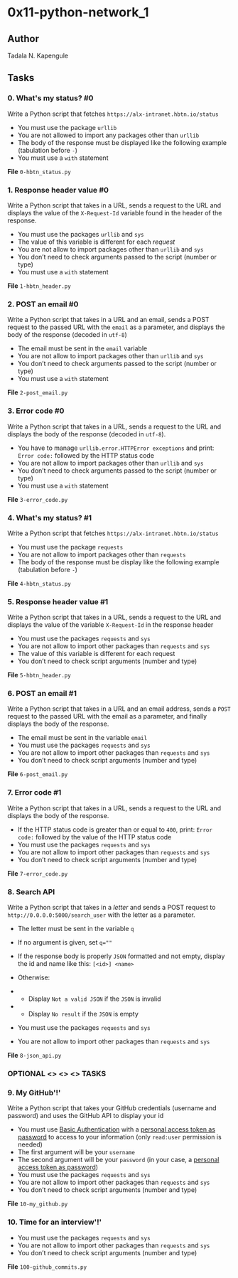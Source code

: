 # 0x11-python-network_1

## Author

Tadala N. Kapengule

## Tasks

### 0. What's my status? #0

Write a Python script that fetches `https://alx-intranet.hbtn.io/status`

- You must use the package `urllib`
- You are not allowed to import any packages other than `urllib`
- The body of the response must be displayed like the following example (tabulation before `-`)
- You must use a `with` statement

__File__
`0-hbtn_status.py`

### 1. Response header value #0

Write a Python script that takes in a URL, sends a request to the URL and displays the value of the `X-Request-Id` variable found in the header of the response.

- You must use the packages `urllib` and `sys`
- The value of this variable is different for each *request*
- You are not allow to import packages other than `urllib` and `sys`
- You don’t need to check arguments passed to the script (number or type)
- You must use a `with` statement

__File__
`1-hbtn_header.py`

### 2. POST an email #0

Write a Python script that takes in a URL and an email, sends a POST request to the passed URL with the `email` as a parameter, and displays the body of the response (decoded in `utf-8`)

- The email must be sent in the `email` variable
- You are not allow to import packages other than `urllib` and `sys`
- You don’t need to check arguments passed to the script (number or type)
- You must use a `with` statement

__File__
`2-post_email.py`

### 3. Error code #0

Write a Python script that takes in a URL, sends a request to the URL and displays the body of the response (decoded in `utf-8`).

- You have to manage `urllib.error.HTTPError exceptions` and print: `Error code:` followed by the HTTP status code
- You are not allow to import packages other than `urllib` and `sys`
- You don’t need to check arguments passed to the script (number or type)
- You must use a `with` statement

__File__
`3-error_code.py`

### 4. What's my status? #1

Write a Python script that fetches `https://alx-intranet.hbtn.io/status`

- You must use the package `requests`
- You are not allow to import packages other than `requests`
- The body of the response must be display like the following example (tabulation before `-`)

__File__
`4-hbtn_status.py`

### 5. Response header value #1

Write a Python script that takes in a URL, sends a request to the URL and displays the value of the variable `X-Request-Id` in the response header

- You must use the packages `requests` and `sys`
- You are not allow to import other packages than `requests` and `sys`
- The value of this variable is different for each request
- You don’t need to check script arguments (number and type)

__File__
`5-hbtn_header.py`

### 6. POST an email #1

Write a Python script that takes in a URL and an email address, sends a `POST` request to the passed URL with the email as a parameter, and finally displays the body of the response.

- The email must be sent in the variable `email`
- You must use the packages `requests` and `sys`
- You are not allow to import other packages than `requests` and `sys`
- You don’t need to check script arguments (number and type)

__File__
`6-post_email.py`

### 7. Error code #1

Write a Python script that takes in a URL, sends a request to the URL and displays the body of the response.

- If the HTTP status code is greater than or equal to `400`, print: `Error code:` followed by the value of the HTTP status code
- You must use the packages `requests` and `sys`
- You are not allow to import other packages than `requests` and `sys`
- You don’t need to check script arguments (number and type)

__File__
`7-error_code.py`

### 8. Search API

Write a Python script that takes in a *letter* and sends a POST request to `http://0.0.0.0:5000/search_user` with the letter as a parameter.

- The letter must be sent in the variable `q`
- If no argument is given, set `q=""`
- If the response body is properly `JSON` formatted and not empty, display the id and name like this: `[<id>] <name>`
- Otherwise:
- - Display `Not a valid JSON` if the `JSON` is invalid
- - Display `No result` if the `JSON` is empty

- You must use the packages `requests` and `sys`
- You are not allow to import other packages than `requests` and `sys`

__File__
`8-json_api.py`

### __OPTIONAL <> <> <> TASKS__

### 9. My GitHub'!'

Write a Python script that takes your GitHub credentials (username and password) and uses the GitHub API to display your id

- You must use [Basic Authentication](https://docs.github.com/en/authentication/keeping-your-account-and-data-secure/managing-your-personal-access-tokens) with a [personal access token as password](https://docs.github.com/en/rest/authentication/authenticating-to-the-rest-api?apiVersion=2022-11-28) to access to your information (only `read:user` permission is needed)
- The first argument will be your `username`
- The second argument will be your `password` (in your case, a [personal access token as password](https://docs.github.com/en/rest/authentication/authenticating-to-the-rest-api?apiVersion=2022-11-28))
- You must use the packages `requests` and `sys`
- You are not allow to import other packages than `requests` and `sys`
- You don’t need to check script arguments (number and type)

__File__
`10-my_github.py`

### 10. Time for an interview'!'


- You must use the packages `requests` and `sys`
- You are not allow to import other packages than `requests` and `sys`
- You don’t need to check script arguments (number and type)

__File__
`100-github_commits.py`

